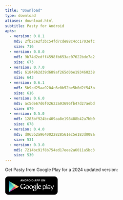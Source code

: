 ```yaml
---
title: "Download"
type: download
aliases: download.html
subtitle: Pasty for Android
apks:
  - version: 0.8.1
    md5: 2fb2ce2f3bc54fd7cde88c4cc1703efc
    size: 716
  - version: 0.8.0
    md5: 9b74d2edff4598fb653ac07622bde7a2
    size: 673
  - version: 0.7.0
    md5: 61849b2d39d689af265d0be193460238
    size: 643
  - version: 0.6.1
    md5: 5b9cd25aa9204c6e0b52be5b0d2f543b
    size: 616
  - version: 0.6.0
    md5: ac5de67d6f02622a93696fb47d27aebd
    size: 679
  - version: 0.5.0
    md5: 1283bf924bc409aa8e198488b42a7bb0
    size: 678
  - version: 0.4.0
    md5: d065b2a9640022828561ec5e183d008a
    size: 531
  - version: 0.3.0
    md5: 7214bc91f8b754ed17eee2a6011a5bc3
    size: 530
---
```

Get Pasty from Google Play for a 2024 updated version:

[![Get the App on Google Play](/images/android_app_on_play_large.png)](https://play.google.com/store/apps/details?id=de.electricdynamite.pasty2)
